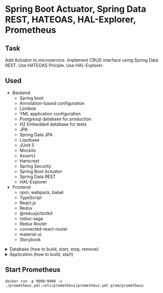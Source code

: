 # Spring Boot Actuator, Spring Data REST, HATEOAS, HAL-Explorer, Prometheus

## Task
Add Actuator to microservice. Implement CRUD interface using Spring Data REST. Use HATEOAS Priciple. Use HAL-Explorer. 

## Used
- Backend
    - Spring boot
    - Annotation-based configuration
    - Lombok
    - YML application configuration
    - Postgresql database for production
    - H2 Embedded database for tests
    - JPA
    - Spring Data JPA
    - Liquibase
    - JUnit 5
    - Mockito
    - AssertJ
    - Hamcrest
    - Spring Security
    - Spring Boot Actuator
    - Spring Data REST
    - HAL-Explorer
- Frontend
    - npm, webpack, babel
    - TypeScript
    - React.js
    - Redux
    - @reduxjs/toolkit
    - redux-saga
    - Redux Router
    - connected-react-router
    - material-ui
    - Storybook
    
<details>
  <summary>Database (how to build, start, stop, remove)</summary>

## Command to init postgres container image and start it (You need to have docker installed)
`docker run -d --name postgres -p 5432:5432 -e POSTGRES_PASSWORD=springpassword -e POSTGRES_USER=springuser -e POSTGRES_DB=library postgres`

## Command to stop postgres container
`docker stop postgres`

## Command to start postgres (You need to have postgres container initialized)
`docker start postgres`

## Command to remove postgres container image
`docker rm postgres`

</details>

<details>
  <summary>Application (how to build, start)</summary>

## Command to build
`mvn clean package`
  
## Command to start the application
`java -jar target/30-spring-actuator-1.0.jar`

## Command to build and start
`mvn spring-boot:run`

[Application UI](http://localhost:8080)

[HAL-Explorer](http://localhost:8080/api/v2)

</details>

## Start Prometheus
`docker run -p 9090:9090 -v ./prometheus.yml:/etc/prometheus/prometheus.yml prom/prometheus`